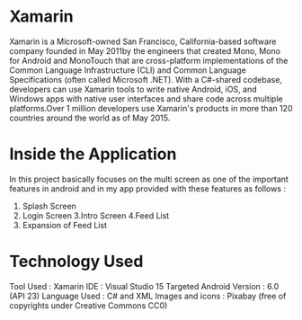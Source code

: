 # Xamarin
Xamarin is a Microsoft-owned San Francisco, California-based software company founded in May 2011by the engineers that created Mono, Mono for Android and MonoTouch that are cross-platform implementations of the Common Language Infrastructure (CLI) and Common Language Specifications (often called Microsoft .NET). With a C#-shared codebase, developers can use Xamarin tools to write native Android, iOS, and Windows apps with native user interfaces and share code across multiple platforms.Over 1 million developers use Xamarin's products in more than 120 countries around the world as of May 2015.
# Inside the Application
In this project basically focuses on the multi screen as one of the important features in android and in my app provided with these features as follows :
1. Splash Screen
2. Login Screen
3.Intro Screen
4.Feed List
5. Expansion of Feed List
# Technology Used
Tool Used  : Xamarin 
IDE : Visual Studio 15
Targeted Android Version : 6.0 (API 23)
Language Used : C# and XML
Images and icons : Pixabay (free of copyrights under Creative Commons CC0) 
